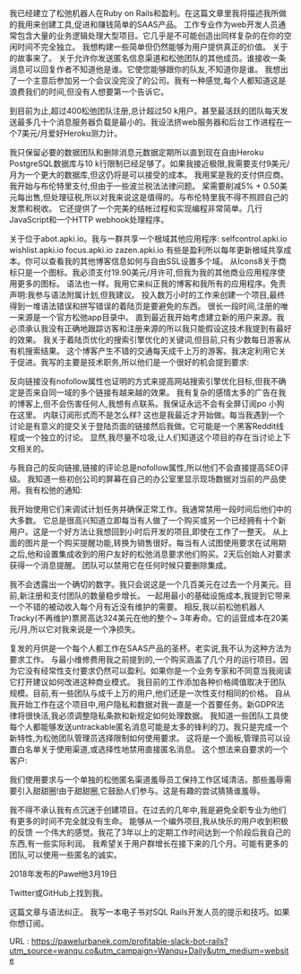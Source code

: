  
 我已经建立了松弛机器人在Ruby on Rails和盈利。在这篇文章里我将描述我所做的我用来创建工具,促进和赚钱简单的SAAS产品。 
 工作专业作为web开发人员通常包含大量的业务逻辑处理大型项目。它几乎是不可能创造出同样复杂的在你的空闲时间不完全独立。 
 我想构建一些简单但仍然能够为用户提供真正的价值。 
 关于的故事来了。 
 关于允许你发送匿名信息渠道和松弛团队的其他成员。谁接收一条消息可以回复作者不知道他是谁。它使您能够跟你的队友,不知道你是谁。 
 我想出了一个主意后参加另一个会议没完没了的公司。我有一种感觉,每个人都知道这是浪费我们的时间,但没有人想要第一个告诉它。 
  
  
 到目前为止,超过400松弛团队注册,总计超过50 k用户。甚至最活跃的团队每天发送最多几十个消息服务器负载是最小的。我设法挤web服务器和后台工作进程在一个7美元/月爱好Heroku测力计。 
  
 我只保留必要的数据团队和删除消息元数据定期所以直到现在自由Heroku PostgreSQL数据库与10 k行限制已经足够了。如果我接近极限,我需要支付9美元/月为一个更大的数据库,但这仍将是可以接受的成本。 
 我用桨是我的支付供应商。我开始与布伦特里支付,但由于一些波兰税法法律问题。 
 桨需要削减5% + 0.50美元每出售,但处理征税,所以对我来说这是值得的。与布伦特里我不得不照顾自己的发票和税收。 
 它还提供了一个完美的结帐过程和实现编程非常简单。几行JavaScript和一个HTTP webhook处理程序。 
  
 关于位于abot.apki.io。我与一群共享一个根域其他应用程序: 
 selfcontrol.apki.io 
 wishlist.apki.io 
 focus.apki.io 
 zazen.apki.io 
 有些是盈利所以每年更新根域共享成本。你可以查看我的其他博客信息如何与自由SSL设置多个域。 
 从Icons8关于商标只是一个图标。我必须支付19.90美元/月许可,但我为我的其他商业应用程序使用更多的图标。 
 语法也一样。我用它来纠正我的博客和我所有的应用程序。免责声明:我参与语法附属计划,但我建议。 
 投入数万小时的工作来创建一个项目,最终得到一堆语法错误和拼写错误的着陆页是要避免的东西。 
 很长一段时间,注册的唯一来源是一个官方松弛app目录中。 
 直到最近我开始考虑建立新的用户来源。我必须承认我没有正确地跟踪访客和注册来源的所以我只能假设这技术我提到有最好的效果。 
 我关于着陆页优化的搜索引擎优化的关键词,但目前,只有少数每日游客从有机搜索结果。 
 这个博客产生不错的交通每天成千上万的游客。我决定利用它关于促进。我写的主要是技术职务,所以他们是一个很好的机会提到要求: 
  
 反向链接没有nofollow属性也证明的方式来提高网站搜索引擎优化目标,但我不确定是否来自同一域的多个链接有越来越的效果。 
 我有复杂的感情太多的广告在我的博客上,但不会伤害任何人,我想有点联系。我保证永远不会有全屏订阅po 
 小狗在这里。 
 内联订阅形式而不是怎么样? 
 这也是我最近才开始做。每当我遇到一个讨论是有意义的提交关于登陆页面的链接然后我做。它可能是一个黑客Reddit线程或一个独立的讨论。 
 显然,我尽量不垃圾,让人们知道这个项目的存在当讨论上下文相关的。 
  
 与我自己的反向链接,链接的评论总是nofollow属性,所以他们不会直接提高SEO评级。 
 我知道一些初创公司的屏幕在自己的办公室里显示现场数据对当前的产品使用。我有松弛的通知: 
  
 我开始使用它们来调试计划任务并确保正常工作。我通常禁用一段时间后他们中的大多数。 
 它总是很高兴知道立即每当有人做了一个购买或另一个已经拥有十个新用户。这是一个好方法让我想回到小时后开发的项目,即使在工作了一整天。 
 从上面的图片是一个购买提醒功能,转换为销售很好。每当有人试图使用要求在试用期之后,他和设置集成收到的用户友好的松弛消息要求他们购买。2天后创始人对要求获得一个消息提醒。 
 团队可以禁用它在任何时候只要删除集成。 
  
 我不会透露出一个确切的数字。我只会说这是一个几百美元在过去一个月美元。目前,新注册和支付团队的数量稳步增长。 
 一起用最小的基础设施成本,我提到它带来一个不错的被动收入每个月有近没有维护的需要。 
 相反,我以前松弛机器人Tracky(不再维护)票房高达324美元在他的整个~ 3年寿命。它的运营成本在20美元/月,所以它对我来说是一个净损失。 
  
 复发的月供是一个每个人都工作在SAAS产品的圣杯。老实说,我不认为这种方法为要求工作。 
 与最小维修费用我之前提到的,一个购买涵盖了几个月的运行项目。因为它没有经常性支付要求仍然可以盈利。如果你是一个业务专家和不同意当我阅读它打开建议如何改进这种商业模式。 
 我目前的工作添加各种价格阈值取决于团队规模。目前,有一些团队与成千上万的用户,他们还是一次性支付相同的价格。 
 自从我开始工作在这个项目中,用户隐私和数据对我一直是一个首要任务。新GDPR法律将很快活,我必须调整隐私条款和新规定如何处理数据。 
 我知道一些团队工具使每个人都能够发送untrackable匿名消息可能是太多的锋利的刀。我只是完成一个新特性,为松弛团队管理员选择限制如何使用要求。 
 这将是一个面板,管理员可以设置白名单关于使用渠道,或选择性地禁用直接匿名消息。 
 这个想法来自要求的一个客户: 
  
 我们使用要求与一个单独的松弛匿名渠道羞辱员工保持工作区域清洁。那些羞辱需要引入甜甜圈!由于甜甜圈,它鼓励人们参与。这是有趣的尝试猜猜谁羞辱。 
  
 我不得不承认我有点沉迷于创建项目。在过去的几年中,我是避免全职专业为他们有更多的时间不完全就没有生命。 
 能够从一个编外项目,我从快乐的用户收到积极的反馈 
 一个伟大的感觉。我花了3年以上的定期工作时间达到一个阶段后我自己的东西,有一些实际利润。 
 我希望关于用户群增长在接下来的几个月。可能有更多的团队,可以使用一些匿名的诚实。 
  
 2018年发布的Paweł他3月19日 
  
 Twitter或GitHub上找到我。 
  
 这篇文章与语法纠正。 
 我写一本电子书对SQL Rails开发人员的提示和技巧。如果你想订阅。 
  
   
  URL : https://pawelurbanek.com/profitable-slack-bot-rails?utm_source=wanqu.co&utm_campaign=Wanqu+Daily&utm_medium=website